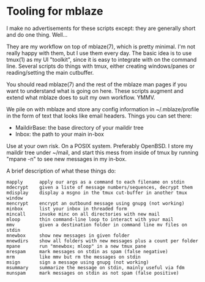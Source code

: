 # Tooling for mblaze #

I make no advertisements for these scripts except: they are generally
short and do one thing.  Well...

They are my workflow on top of mblaze(7), which is pretty minimal.  I'm
not really happy with them, but I use them every day.  The basic idea
is to use tmux(1) as my UI "toolkit", since it is easy to integrate
with on the command line.  Several scripts do things with tmux, either
creating windows/panes or reading/setting the main cutbuffer.

You should read mblaze(7) and the rest of the mblaze man pages if you
want to understand what is going on here.  These scripts augment and
extend what mblaze does to suit my own workflow.  YMMV.

We pile on with mblaze and store any config information in
~/.mblaze/profile in the form of text that looks like email headers.
Things you can set there:

* MaildirBase: the base directory of your maildir tree
* Inbox: the path to your main in-box

Use at your own risk.  On a POSIX system.  Preferably OpenBSD.  I
store my maildir tree under ~/mail, and start this mess from inside of
tmux by running "mpane -n" to see new messages in my in-box.

A brief description of what these things do:

    mapply      apply our args as a command to each filename on stdin
    mdecrypt    given a liste of message numbers/sequences, decrypt them
    mdisplay    display a msgno in the tmux cut-buffer in another tmux window
    mencrypt    encrypt an outbound message using gnupg (not working)
    minbox      list your inbox in threaded form
    mincall     invoke minc on all directories with new mail
    mloop       thin command-line loop to interact with your mail
    mmv         given a destination folder in command line mv files on stdin
    mnewbox     show new messages in given folder
    mnewdirs    show all folders with new messages plus a count per folder
    mpane       run "mnewbox; mloop" in a new tmux pane
    mrespam     mark messages on stdin as spam (false negative)
    mrm         like mmv but rm the messages on stdin
    msign       sign a message using gnupg (not working)
    msummary    summarize the message on stdin, mainly useful via fdm
    munspam     mark messages on stdin as not spam (false positive)

